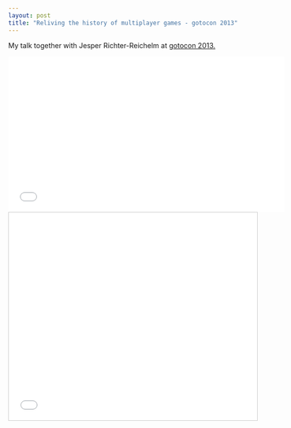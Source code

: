 ```yaml
---
layout: post
title: "Reliving the history of multiplayer games - gotocon 2013"
---
```


My talk together with Jesper Richter-Reichelm at [gotocon 2013.](http://gotocon.com/aarhus-2013/presentation/Reliving%20the%20history%20of%20multiplayer%20games)

<iframe width="560" height="315" src="//www.youtube.com/embed/wF0NvU2ZVZk?rel=0" frameborder="0" allowfullscreen></iframe>

<iframe src="//www.slideshare.net/slideshow/embed_code/26692902?rel=0" width="512" height="421" frameborder="0" marginwidth="0" marginheight="0" scrolling="no" style="border:1px solid #CCC; border-width:1px; margin-bottom:5px; max-width: 100%;" allowfullscreen> </iframe>
